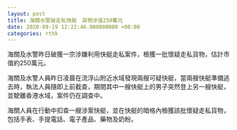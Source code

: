 ```yaml
---
layout: post
title: 海關水警破走私快艇　貨物涉值250萬元
date: 2020-09-19 12:22:46.000000000 +08:00
categories: rthk
---
```


海關及水警昨日破獲一宗涉嫌利用快艇走私案件，檢獲一批懷疑走私貨物，估計市值約250萬元。 

海關及水警人員昨日凌晨在流浮山附近水域發現兩艘可疑快艇，當兩艘快艇準備逃去時，執法人員隨即上前截查，期間其中一艘快艇上的男子突然登上另一艘快艇，並駛離香港水域，案件仍在調查中。

海關人員在行動中扣查一艘涉案快艇，並在快艇的暗格內檢獲該批懷疑走私貨物，包括手表、手提電話、電子產品、藥物及奶粉。
